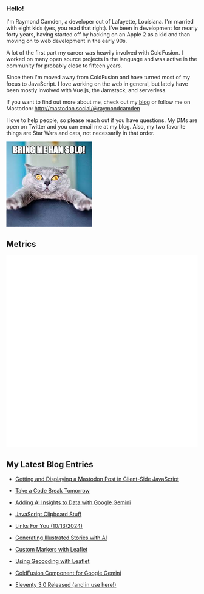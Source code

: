 ### Hello!

I'm Raymond Camden, a developer out of Lafayette, Louisiana. I'm married with eight kids (yes, you read that right). I've been in development for nearly forty years, having started off by hacking on an Apple 2 as a kid and than moving on to web development in the early 90s.

A lot of the first part my career was heavily involved with ColdFusion. I worked on many open source projects in the language and was active in the community for probably close to fifteen years. 

Since then I'm moved away from ColdFusion and have turned most of my focus to JavaScript. I love working on the web in general, but lately have been mostly involved with Vue.js, the Jamstack, and serverless. 

If you want to find out more about me, check out my [blog](https://www.raymondcamden.com) or follow me on Mastodon: <http://mastodon.social/@raymondcamden>

I love to help people, so please reach out if you have questions. My DMs are open on Twitter and you can email me at my blog. Also, my two favorite things are Star Wars and cats, not necessarily in that order.

![Star Wars cat](https://raw.githubusercontent.com/cfjedimaster/cfjedimaster/master/cat.jpg)

## Metrics

<picture>
  <img src="/github-metrics.svg" alt="Metrics">
</picture>

<!-- RSS -->
## My Latest Blog Entries

* [Getting and Displaying a Mastodon Post in Client-Side JavaScript](https://www.raymondcamden.com/2024/10/23/getting-and-displaying-a-mastodon-post-in-client-side-javascript)

* [Take a Code Break Tomorrow](https://www.raymondcamden.com/2024/10/21/take-a-code-break-tomorrow)

* [Adding AI Insights to Data with Google Gemini](https://www.raymondcamden.com/2024/10/17/adding-ai-insights-to-data-with-google-gemini)

* [JavaScript Clipboard Stuff](https://www.raymondcamden.com/2024/10/14/javascript-clipboard-stuff)

* [Links For You (10/13/2024)](https://www.raymondcamden.com/2024/10/13/links-for-you-10132024)

* [Generating Illustrated Stories with AI](https://www.raymondcamden.com/2024/10/11/generating-illustrated-stories-with-ai)

* [Custom Markers with Leaflet](https://www.raymondcamden.com/2024/10/09/custom-markers-with-leaflet)

* [Using Geocoding with Leaflet](https://www.raymondcamden.com/2024/10/04/using-geocoding-with-leaflet)

* [ColdFusion Component for Google Gemini](https://www.raymondcamden.com/2024/10/03/coldfusion-component-for-google-gemini)

* [Eleventy 3.0 Released (and in use here!)](https://www.raymondcamden.com/2024/10/02/eleventy-30-released-and-in-use-here)

<!-- ENDRSS -->

